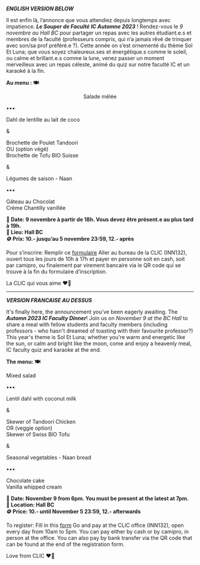 ***ENGLISH VERSION BELOW***

Il est enfin là, l’annonce que vous attendiez depuis longtemps avec impatience. ***Le Souper de Faculté IC Automne 2023*** ! Rendez-vous le *9 novembre au Hall BC* pour partager un repas avec les autres étudiant.e.s et membres de la faculté (professeurs compris, qui n’a jamais rêvé de trinquer avec son/sa prof préféré.e ?). 
Cette année on s’est ornementé du thème Sol Et Luna; que vous soyez chaleureux.ses et énergétique.s comme le soleil, ou calme et brillant.e.s comme la lune, venez passer un moment merveilleux avec un repas céleste, animé du quiz sur notre faculté IC et un karaoké à la fin.

**Au menu : 🍽️**
<p style="text-align: center;">
Salade mêlée <br>

••• <br>

Dahl de lentille au lait de coco<br>

&<br>

Brochette de Poulet Tandoori<br>
OU (option végé)<br>
Brochette de Tofu BIO Suisse<br>

& <br>

Légumes de saison - Naan <br>

••• <br>

Gâteau au Chocolat <br>
Crème Chantilly vanillée <br>
</p>

**📅 Date: 9 novembre à partir de 18h. Vous devez être présent.e au plus tard à 19h.** <br>
**📍 Lieu:  Hall BC** <br>
**🪙 Prix:   10.- jusqu’au 5 novembre 23:59, 12.- après** <br>

Pour s’inscrire:
Remplir ce [formulaire](https://go.epfl.ch/helloWorld4)
Aller au bureau de la CLIC (INN132), ouvert tous les jours de 10h à 17h et payer en personne soit en cash, soit par camipro, ou finalement par virement bancaire via le QR code qui se trouve à la fin du formulaire d’inscription.

La CLIC qui vous aime ❤️💙

***

***VERSION FRANCAISE AU DESSUS***

It's finally here, the announcement you've been eagerly awaiting. The ***Automn 2023 IC Faculty Dinner***! Join us on *November 9 at the BC Hall* to share a meal with fellow students and faculty members (including professors - who hasn't dreamed of toasting with their favourite professor?) 
This year's theme is Sol Et Luna; whether you're warm and energetic like the sun, or calm and bright like the moon, come and enjoy a heavenly meal, IC faculty quiz and karaoke at the end.

**The menu: 🍽️**
<p style="text-align: center;">

Mixed salad <br>

••• <br>

Lentil dahl with coconut milk <br>

& <br>

Skewer of Tandoori Chicken <br>
OR (veggie option)<br>
Skewer of Swiss BIO Tofu <br>

& <br>

Seasonal vegetables - Naan bread   <br>

••• <br>

Chocolate cake <br>
Vanilla whipped cream <br>
</p>

**📅 Date: November 9 from 6pm. You must be present at the latest at 7pm.** <br>
**📍 Location: Hall BC** <br>
**🪙 Price: 10.- until November 5 23:59, 12.- afterwards** <br>

To register:
Fill in this [form](https://go.epfl.ch/helloWorld4)
Go and pay at the CLIC office (INN132), open every day from 10am to 5pm. You can pay either by cash or by camipro, in person at the office. You can also pay by bank transfer via the QR code that can be found at the end of the registration form.

Love from CLIC ❤️💙